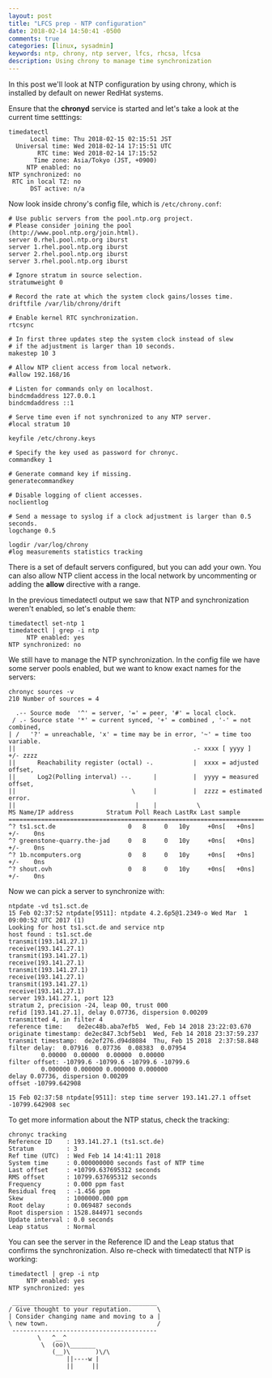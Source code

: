 ```yaml
---
layout: post
title: "LFCS prep - NTP configuration"
date: 2018-02-14 14:50:41 -0500
comments: true
categories: [linux, sysadmin]
keywords: ntp, chrony, ntp server, lfcs, rhcsa, lfcsa
description: Using chrony to manage time synchronization
---
```


In this post we'll look at NTP configuration by using chrony, which is installed by default on newer RedHat systems.

<!-- more -->

Ensure that the **chronyd** service is started and let's take a look at the current time setttings:

``` 
timedatectl
      Local time: Thu 2018-02-15 02:15:51 JST
  Universal time: Wed 2018-02-14 17:15:51 UTC
        RTC time: Wed 2018-02-14 17:15:52
       Time zone: Asia/Tokyo (JST, +0900)
     NTP enabled: no
NTP synchronized: no
 RTC in local TZ: no
      DST active: n/a
```

Now look inside chrony's config file, which is <code>/etc/chrony.conf</code>:

``` 
# Use public servers from the pool.ntp.org project.
# Please consider joining the pool (http://www.pool.ntp.org/join.html).
server 0.rhel.pool.ntp.org iburst
server 1.rhel.pool.ntp.org iburst
server 2.rhel.pool.ntp.org iburst
server 3.rhel.pool.ntp.org iburst

# Ignore stratum in source selection.
stratumweight 0

# Record the rate at which the system clock gains/losses time.
driftfile /var/lib/chrony/drift

# Enable kernel RTC synchronization.
rtcsync

# In first three updates step the system clock instead of slew
# if the adjustment is larger than 10 seconds.
makestep 10 3

# Allow NTP client access from local network.
#allow 192.168/16

# Listen for commands only on localhost.
bindcmdaddress 127.0.0.1
bindcmdaddress ::1

# Serve time even if not synchronized to any NTP server.
#local stratum 10

keyfile /etc/chrony.keys

# Specify the key used as password for chronyc.
commandkey 1

# Generate command key if missing.
generatecommandkey

# Disable logging of client accesses.
noclientlog

# Send a message to syslog if a clock adjustment is larger than 0.5 seconds.
logchange 0.5

logdir /var/log/chrony
#log measurements statistics tracking
```

There is a set of default servers configured, but you can add your own. You can also allow NTP client access in the local network by uncommenting or adding the **allow** directive with a range.

In the previous timedatectl output we saw that NTP and synchronization weren't enabled, so let's enable them:

``` 
timedatectl set-ntp 1
timedatectl | grep -i ntp
     NTP enabled: yes
NTP synchronized: no
```

We still have to manage the NTP synchronization. In the config file we have some server pools enabled, but we want to know exact names for the servers:

``` 
chronyc sources -v
210 Number of sources = 4

  .-- Source mode  '^' = server, '=' = peer, '#' = local clock.
 / .- Source state '*' = current synced, '+' = combined , '-' = not combined,
| /   '?' = unreachable, 'x' = time may be in error, '~' = time too variable.
||                                                 .- xxxx [ yyyy ] +/- zzzz
||      Reachability register (octal) -.           |  xxxx = adjusted offset,
||      Log2(Polling interval) --.      |          |  yyyy = measured offset,
||                                \     |          |  zzzz = estimated error.
||                                 |    |           \
MS Name/IP address         Stratum Poll Reach LastRx Last sample
===============================================================================
^? ts1.sct.de                    0   8     0   10y     +0ns[   +0ns] +/-    0ns
^? greenstone-quarry.the-jad     0   8     0   10y     +0ns[   +0ns] +/-    0ns
^? 1b.ncomputers.org             0   8     0   10y     +0ns[   +0ns] +/-    0ns
^? shout.ovh                     0   8     0   10y     +0ns[   +0ns] +/-    0ns
```

Now we can pick a server to synchronize with:

``` 
ntpdate -vd ts1.sct.de
15 Feb 02:37:52 ntpdate[9511]: ntpdate 4.2.6p5@1.2349-o Wed Mar  1 09:00:52 UTC 2017 (1)
Looking for host ts1.sct.de and service ntp
host found : ts1.sct.de
transmit(193.141.27.1)
receive(193.141.27.1)
transmit(193.141.27.1)
receive(193.141.27.1)
transmit(193.141.27.1)
receive(193.141.27.1)
transmit(193.141.27.1)
receive(193.141.27.1)
server 193.141.27.1, port 123
stratum 2, precision -24, leap 00, trust 000
refid [193.141.27.1], delay 0.07736, dispersion 0.00209
transmitted 4, in filter 4
reference time:    de2ec48b.aba7efb5  Wed, Feb 14 2018 23:22:03.670
originate timestamp: de2ec847.3cbf5eb1  Wed, Feb 14 2018 23:37:59.237
transmit timestamp:  de2ef276.d94d8084  Thu, Feb 15 2018  2:37:58.848
filter delay:  0.07916  0.07736  0.08383  0.07954 
         0.00000  0.00000  0.00000  0.00000 
filter offset: -10799.6 -10799.6 -10799.6 -10799.6
         0.000000 0.000000 0.000000 0.000000
delay 0.07736, dispersion 0.00209
offset -10799.642908

15 Feb 02:37:58 ntpdate[9511]: step time server 193.141.27.1 offset -10799.642908 sec
```

To get more information about the NTP status, check the tracking:

``` 
chronyc tracking
Reference ID    : 193.141.27.1 (ts1.sct.de)
Stratum         : 3
Ref time (UTC)  : Wed Feb 14 14:41:11 2018
System time     : 0.000000000 seconds fast of NTP time
Last offset     : +10799.637695312 seconds
RMS offset      : 10799.637695312 seconds
Frequency       : 0.000 ppm fast
Residual freq   : -1.456 ppm
Skew            : 1000000.000 ppm
Root delay      : 0.069487 seconds
Root dispersion : 1528.844971 seconds
Update interval : 0.0 seconds
Leap status     : Normal
```

You can see the server in the Reference ID and the Leap status that confirms the synchronization. Also re-check with timedatectl that NTP is working:

``` 
timedatectl | grep -i ntp
     NTP enabled: yes
NTP synchronized: yes
```

``` 
 ________________________________________
/ Give thought to your reputation.       \
| Consider changing name and moving to a |
\ new town.                              /
 ----------------------------------------
        \   ^__^
         \  (oo)\_______
            (__)\       )\/\
                ||----w |
                ||     ||
```




